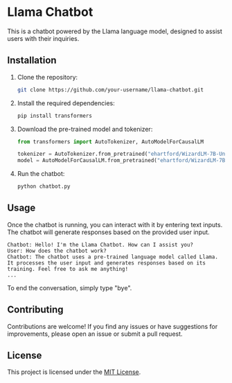 
# Llama Chatbot

This is a chatbot powered by the Llama language model, designed to assist users with their inquiries.

## Installation

1. Clone the repository:

   ```bash
   git clone https://github.com/your-username/llama-chatbot.git
   ```

2. Install the required dependencies:

   ```bash
   pip install transformers
   ```

3. Download the pre-trained model and tokenizer:

   ```python
   from transformers import AutoTokenizer, AutoModelForCausalLM

   tokenizer = AutoTokenizer.from_pretrained("ehartford/WizardLM-7B-Uncensored")
   model = AutoModelForCausalLM.from_pretrained("ehartford/WizardLM-7B-Uncensored")
   ```

4. Run the chatbot:

   ```bash
   python chatbot.py
   ```

## Usage

Once the chatbot is running, you can interact with it by entering text inputs. The chatbot will generate responses based on the provided user input.

```plaintext
Chatbot: Hello! I'm the Llama Chatbot. How can I assist you?
User: How does the chatbot work?
Chatbot: The chatbot uses a pre-trained language model called Llama. It processes the user input and generates responses based on its training. Feel free to ask me anything!
...
```

To end the conversation, simply type "bye".

## Contributing

Contributions are welcome! If you find any issues or have suggestions for improvements, please open an issue or submit a pull request.

## License

This project is licensed under the [MIT License](LICENSE).
